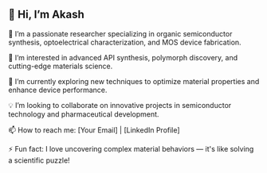 ## 👋 Hi, I’m Akash   
🔬 I’m a passionate researcher specializing in organic semiconductor synthesis, optoelectrical characterization, and MOS device fabrication.  

👀 I’m interested in advanced API synthesis, polymorph discovery, and cutting-edge materials science.  

🌱 I’m currently exploring new techniques to optimize material properties and enhance device performance.  

💡 I’m looking to collaborate on innovative projects in semiconductor technology and pharmaceutical development.  

📫 How to reach me: [Your Email] | [LinkedIn Profile]  

⚡ Fun fact: I love uncovering complex material behaviors — it's like solving a scientific puzzle!  

 
